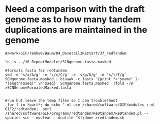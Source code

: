 # Need a comparison with the draft genome as to how many tandem duplications are maintained in the genome

```
#/work/GIF/remkv6/Baum/04_Dovetail2Restart/37_redTandem

ln -s ../10_RepeatModeler/SCNgenome.fasta.masked

#formats fasta for redtandem
sed -e 's/a/A/g' -e 's/c/C/g' -e 's/g/G/g' -e 's/t/T/g' SCNgenome.fasta.masked | bioawk -c fastx '{print ">"$name"_1-"length($seq)" \n"$seq}' SCNgenome.fasta.masked  |fold -79 >SCNGenomeFormatedMasked.fasta


#run but leave the temp files so I can troubleshoot
 for f in *part*; do echo " ml use /shared/software/GIF/modules ; ml GIF2/redtandem;  perl /shared/software/GIF/programs/redtandem/ReDtandem/ReDtandem.pl --species scn --noclean --dnafile "$f;done >redtandem.sh

```
